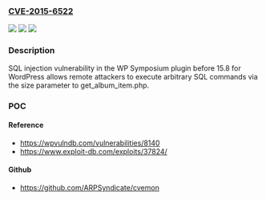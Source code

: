 ### [CVE-2015-6522](https://cve.mitre.org/cgi-bin/cvename.cgi?name=CVE-2015-6522)
![](https://img.shields.io/static/v1?label=Product&message=n%2Fa&color=blue)
![](https://img.shields.io/static/v1?label=Version&message=n%2Fa&color=blue)
![](https://img.shields.io/static/v1?label=Vulnerability&message=n%2Fa&color=brighgreen)

### Description

SQL injection vulnerability in the WP Symposium plugin before 15.8 for WordPress allows remote attackers to execute arbitrary SQL commands via the size parameter to get_album_item.php.

### POC

#### Reference
- https://wpvulndb.com/vulnerabilities/8140
- https://www.exploit-db.com/exploits/37824/

#### Github
- https://github.com/ARPSyndicate/cvemon

